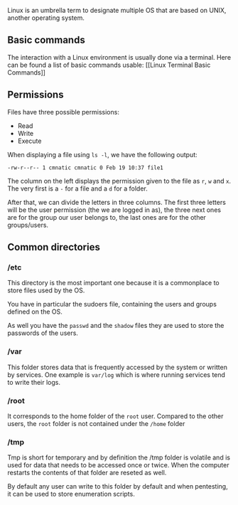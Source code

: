 Linux is an umbrella term to designate multiple OS that are based on UNIX, another operating system.
## Basic commands

The interaction with a Linux environment is usually done via a terminal. Here can be found a list of basic commands usable: [[Linux Terminal Basic Commands]]
## Permissions

Files have three possible permissions:
- Read
- Write
- Execute

When displaying a file using `ls -l`, we have the following output:

```shell-session
-rw-r--r-- 1 cmnatic cmnatic 0 Feb 19 10:37 file1
```

The column on the left displays the permission given to the file as `r`, `w` and `x`. The very first is a `-` for a file and a `d` for a folder.

After that, we can divide the letters in three columns. The first three letters will be the user permission (the we are logged in as), the three next ones are for the group our user belongs to, the last ones are for the other groups/users.
## Common directories

### /etc

This directory is the most important one because it is a commonplace to store files used by the OS. 

You have in particular the sudoers file, containing the users and groups defined on the OS.

As well you have the `passwd` and the `shadow` files they are used to store the passwords of the users.

### /var

This folder stores data that is frequently accessed by the system or written by services. One example is `var/log` which is where running services tend to write their logs.

### /root

It corresponds to the home folder of the `root` user. Compared to the other users, the `root` folder is not contained under the `/home` folder

### /tmp

Tmp is short for temporary and by definition the /tmp folder is volatile and is used for data that needs to be accessed once or twice. When the computer restarts the contents of that folder are reseted as well.

By default any user can write to this folder by default and when pentesting, it can be used to store enumeration scripts.

